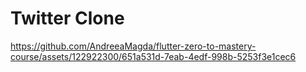 <h1> Twitter Clone</h1>




https://github.com/AndreeaMagda/flutter-zero-to-mastery-course/assets/122922300/651a531d-7eab-4edf-998b-5253f3e1cec6

